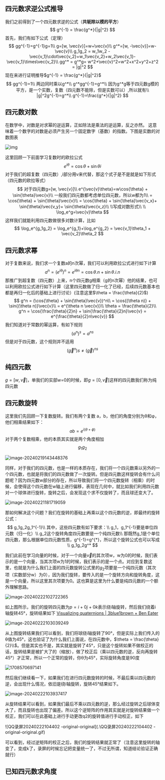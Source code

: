 ## 四元数求逆公式推导

我们之前得到了一个四元数求逆的公式（**共轭除以模的平方**）
$$
g^{-1} = \frac{g^*}{|g|^2}
$$
首先，我们有如下公式（定理）
$$
gg^{-1}=g^{-1}g=1\\
g=[w, \vec{v}]=w+\vec{v}\\
g^*=[w, -\vec{v}]=w-\vec{v}\\
g_1g_2 = w_1w_2 - \vec{v_1}\cdot\vec{v_2}+w_1\vec{v_2}+w_2\vec{v_1}-\vec{v_1}\times\vec{v_2}\\
gg^* = g^*g= w^2+\vec{v}^2=w^2+x^2+y^2+z^2 = |g|^2
$$
现在来进行证明推导$g^{-1} = \frac{g^*}{|g|^2}$
$$
gg^{-1}=1\\
两边同时乘以g^*\\
g^*gg^{-1}=g^*\\
因为g^*g等于四元数g模的平方，是一个实数，复数（四元数不能除，但是实数可以）,所以就有\\
|g|^2g^{-1}=g^*\\
g^{-1}=\frac{g^*}{|g|^2}
$$


## 四元数对数

在数学中，对数是对求幂的逆运算，正如除法是乘法的逆运算，反之亦然。 这意味着一个数字的对数是必须产生另一个固定数字（基数）的指数。下图是实数的对数图表

![img](.\resize,m_lfit,limit_1,h_1080)

这里回顾一下前面学习复数时的欧拉公式
$$
e^{i\theta}=\cos{\theta}+\sin{\theta}i
$$
对于我们的超复数（四元数）,i部分用v来代替，那这个式子是不是就是如下形式（四元数的欧拉等式）
$$
对于四元数g=[w, \vec{v}]\\
e^{\vec{v}\theta}=w\cos{\theta} + \sin{\theta}\vec{v}\\
一般我们四元数都考虑单位四元数，所以w都为1\\
= \cos{\theta} + \sin{\theta}\vec{v}\\
= \cos{\theta} + \sin{\theta}\vec{v_x}+ \sin{\theta}\vec{v_y}+ \sin{\theta}\vec{v_z}\\
\\写成对数形式\\ \\
\log_e^g=\vec{v}\theta
$$
这样我们就能利用四元数做很多对数计算，比如
$$
\log_e^{g_1g_2} = \log_e^{g_1}+\log_e^{g_2} = \vec{v_1}\theta_1 + \vec{v_2}\theta_2
$$


## 四元数求幂

对于复数来说，我们求一个复数a的n次幂，我们可以利用欧拉公式进行如下计算
$$
a^n = (e^{i\theta})^n = e^{i\theta n} = \cos{\theta}.n + \sin{\theta}.i.n
$$
那推广到超复数（四元数）上来，n个四元数g相乘（g的n次幂）他的结果，也可以利用欧拉公式进行如下计算（这里四元数做了归一化了已经，后续四元数基本也都是再归一化后的基础上进行讨论）(注意这里$\theta = \frac{\theta}{2}$)
$$
g^n = (\cos{\theta} + \sin{\theta}\vec{v})^n\\
= \cos{(\theta n)} + \sin{(\theta n)}\vec{v}\\
= e^{\theta n \vec{v}}\\
\theta = \frac{\theta}{2}\\
g^n = \cos{\frac{\theta}{2}n} + \sin{\frac{\theta}{2}n}\vec{v} = e^{\frac{\theta}{2}n\vec{v}}
$$
我们知道对于常数的幂运算，有如下规则
$$
(a^n)^s = a^{ns}
$$
但是对于四元数，这个规则并不适用
$$
(\vec{g}^n)s \neq (\vec{g})^{ns}
$$




## 纯四元数

$g = [w, \vec{v}]$，单我们的实部w=0的时候，即$g=[0, \vec{v}]$这样的四元数我们称为纯四元数



## 四元数旋转

这里我们先回顾一下复数旋转。我们有两个复数 a，b，他们的角度分别为θ和φ，他们相乘结果如下：
$$
ab = e^{i(\theta+\phi)}
$$
对于两个复数相乘，他的本质其实就是两个角度相加
$$
g_1g_2
$$


![image-20240219143448376](.\image-20240219143448376.png)

同样，对于我们的四元数，也是一样的本质存在，我们将一个四元数乘以另外的一个四元数，也就是将我们的四元数做了一次旋转。但是四元数这样旋转会有什么问题呢？因为四元数w部分的存在，所以导致我们将一个四元数旋转（相乘）的时候，会使得这个四元数在w轴上进行偏移，表现在几何中，就比如我们利用四元数对一个球体进行旋转，旋转之后，会发现这个求不仅旋转了，而且球还变大了。

![image-20240221181719059](.\image-20240221181719059.png)

那如何解决这个问题？我们在旋转的基础上再乘以这个四元数的逆，即最终的旋转公式：
$$
g_1g_2g_1^{-1}\\
其中，这些四元数有如下要求：\\
g_1，g_1^{-1}要是单位四元数（归一化）\\
g_2这个旋转角度四元数要是一个纯四元数\\
那既然g_1是个单位四元数，那么根据单位四元数性质，g^{-1}=g^{*}，所以这个旋转公式也可以写成\\
g_1g_2g^*
$$

我们此前在学习向量的时候，对于一个向量$\vec{v}$的其次项w，w为0的时候，我们表示的是一个向量，当其次项w为1的时候，我们表示的是一个点。对应到复数这里，也就是为什么我们上面的四元数旋转公式里的$g_2$项要是一个纯四元数（其次项（实数部分w）为0），因为我们旋转，要传入的是一个旋转方向和旋转角度，这是一个向量，所以这里其次项要为0。这也算是这里为什么要是纯四元数的一个额外理解思路。

![image-20240222102722365](.\image-20240222102722365.png)

如上图所示，我们的旋转四元数为$p = i + 0j+0k$表示绕i轴旋转，然后我们绕着i轴旋转45°，旋转结果如下 [Visualizing quaternions | 3blue1brown + Ben Eater](https://eater.net/quaternions/video/intro)

![image-20240222103039249](.\image-20240222103039249.png)

从上图旋转结果我们可以看到，我们将球绕i轴旋转了90°，但是实际上我们传入的θ值为45°，这也验证了为什么我们上面说，在四元数中，$\theta = \frac{\theta}{2}\\$​。但是其实也不是，其实就是旋转了45°，只是这个旋转如果不做校正的话，旋转结果是被扩大了的（缩放），做了校正后（乘以四元数的逆，反向再旋转45°）才正常，所以一个正常的旋转，你θ为45°，实际旋转角度是90度

![1708570697141](.\1708570697141.gif)

然后我们继续看一下，如果我们在进行四元数旋转的时候，不最后乘以四元数的逆，会出现什么情况，依旧是绕i轴旋转，旋转45°结果如下。

![image-20240222103937417](.\image-20240222103937417.png)

从旋转结果可以看到，如果我们最后不乘以四元数的逆，那么经过旋转之后球体变大了，而且旋转也出现了偏差。所以这个逆矩阵的作用其实就是对旋转结果做一个校正，我们可以在此基础上进行手动更改q2的旋转值进行手动校正，如下

![QQ录屏20240222104402 -original-original](.\QQ录屏20240222104402 -original-original.gif)

可以看到，经过逆矩阵的校正之后，我们的旋转结果就正常了（注意这里旋转的轴变了，变成k了，录屏的时候忘记把变量统一了，不过无所谓，知道结论验证正确就行）



## 已知四元数求角度





